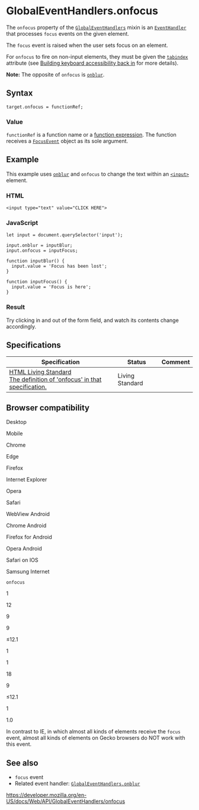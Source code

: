GlobalEventHandlers.onfocus
===========================

The `onfocus` property of the [`GlobalEventHandlers`](../globaleventhandlers) mixin is an [`EventHandler`](https://developer.mozilla.org/en-US/docs/Web/Events/Event_handlers) that processes `focus` events on the given element.

The `focus` event is raised when the user sets focus on an element.

For `onfocus` to fire on non-input elements, they must be given the [`tabindex`](https://developer.mozilla.org/en-US/docs/Web/HTML/Global_attributes#attr-tabindex) attribute (see [Building keyboard accessibility back in](https://developer.mozilla.org/en-US/docs/Learn/Accessibility/HTML#building_keyboard_accessibility_back_in) for more details).

**Note:** The opposite of `onfocus` is [`onblur`](onblur).

Syntax
------

    target.onfocus = functionRef;

### Value

`functionRef` is a function name or a [function expression](https://developer.mozilla.org/en-US/docs/Web/JavaScript/Reference/Operators/function). The function receives a [`FocusEvent`](../focusevent) object as its sole argument.

Example
-------

This example uses [`onblur`](onblur) and `onfocus` to change the text within an [`<input>`](https://developer.mozilla.org/en-US/docs/Web/HTML/Element/input) element.

### HTML

    <input type="text" value="CLICK HERE">

### JavaScript

    let input = document.querySelector('input');

    input.onblur = inputBlur;
    input.onfocus = inputFocus;

    function inputBlur() {
      input.value = 'Focus has been lost';
    }

    function inputFocus() {
      input.value = 'Focus is here';
    }

### Result

Try clicking in and out of the form field, and watch its contents change accordingly.

Specifications
--------------

<table><thead><tr class="header"><th>Specification</th><th>Status</th><th>Comment</th></tr></thead><tbody><tr class="odd"><td><a href="https://html.spec.whatwg.org/multipage/webappapis.html#handler-onfocus">HTML Living Standard<br />
<span class="small">The definition of 'onfocus' in that specification.</span></a></td><td><span class="spec-living">Living Standard</span></td><td></td></tr></tbody></table>

Browser compatibility
---------------------

Desktop

Mobile

Chrome

Edge

Firefox

Internet Explorer

Opera

Safari

WebView Android

Chrome Android

Firefox for Android

Opera Android

Safari on IOS

Samsung Internet

`onfocus`

1

12

9

9

≤12.1

1

1

18

9

≤12.1

1

1.0

In contrast to IE, in which almost all kinds of elements receive the `focus` event, almost all kinds of elements on Gecko browsers do NOT work with this event.

See also
--------

-   `focus` event
-   Related event handler: [`GlobalEventHandlers.onblur`](onblur)

<a href="https://developer.mozilla.org/en-US/docs/Web/API/GlobalEventHandlers/onfocus" class="_attribution-link">https://developer.mozilla.org/en-US/docs/Web/API/GlobalEventHandlers/onfocus</a>
